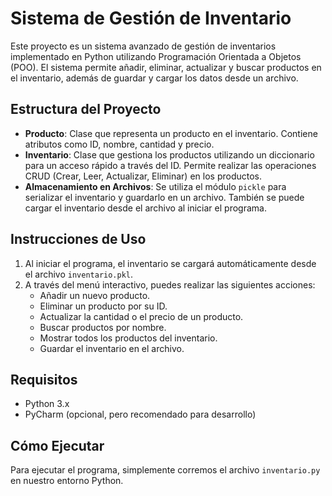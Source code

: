 # Sistema de Gestión de Inventario

Este proyecto es un sistema avanzado de gestión de inventarios implementado en Python utilizando Programación Orientada a Objetos (POO). El sistema permite añadir, eliminar, actualizar y buscar productos en el inventario, además de guardar y cargar los datos desde un archivo.

## Estructura del Proyecto

- **Producto**: Clase que representa un producto en el inventario. Contiene atributos como ID, nombre, cantidad y precio.
- **Inventario**: Clase que gestiona los productos utilizando un diccionario para un acceso rápido a través del ID. Permite realizar las operaciones CRUD (Crear, Leer, Actualizar, Eliminar) en los productos.
- **Almacenamiento en Archivos**: Se utiliza el módulo `pickle` para serializar el inventario y guardarlo en un archivo. También se puede cargar el inventario desde el archivo al iniciar el programa.

## Instrucciones de Uso

1. Al iniciar el programa, el inventario se cargará automáticamente desde el archivo `inventario.pkl`.
2. A través del menú interactivo, puedes realizar las siguientes acciones:
   - Añadir un nuevo producto.
   - Eliminar un producto por su ID.
   - Actualizar la cantidad o el precio de un producto.
   - Buscar productos por nombre.
   - Mostrar todos los productos del inventario.
   - Guardar el inventario en el archivo.

## Requisitos

- Python 3.x
- PyCharm (opcional, pero recomendado para desarrollo)

## Cómo Ejecutar

Para ejecutar el programa, simplemente corremos el archivo `inventario.py` en nuestro entorno Python.
